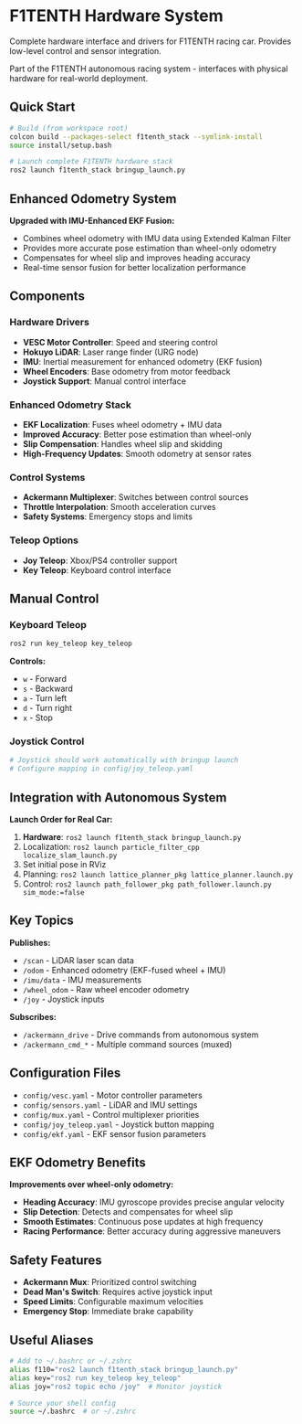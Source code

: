 # F1TENTH Hardware System

Complete hardware interface and drivers for F1TENTH racing car. Provides low-level control and sensor integration.

Part of the F1TENTH autonomous racing system - interfaces with physical hardware for real-world deployment.

## Quick Start

```bash
# Build (from workspace root)
colcon build --packages-select f1tenth_stack --symlink-install
source install/setup.bash

# Launch complete F1TENTH hardware stack
ros2 launch f1tenth_stack bringup_launch.py
```

## Enhanced Odometry System

**Upgraded with IMU-Enhanced EKF Fusion:**
- Combines wheel odometry with IMU data using Extended Kalman Filter
- Provides more accurate pose estimation than wheel-only odometry
- Compensates for wheel slip and improves heading accuracy
- Real-time sensor fusion for better localization performance

## Components

### Hardware Drivers
- **VESC Motor Controller**: Speed and steering control
- **Hokuyo LiDAR**: Laser range finder (URG node)
- **IMU**: Inertial measurement for enhanced odometry (EKF fusion)
- **Wheel Encoders**: Base odometry from motor feedback
- **Joystick Support**: Manual control interface

### Enhanced Odometry Stack
- **EKF Localization**: Fuses wheel odometry + IMU data
- **Improved Accuracy**: Better pose estimation than wheel-only
- **Slip Compensation**: Handles wheel slip and skidding
- **High-Frequency Updates**: Smooth odometry at sensor rates

### Control Systems
- **Ackermann Multiplexer**: Switches between control sources
- **Throttle Interpolation**: Smooth acceleration curves
- **Safety Systems**: Emergency stops and limits

### Teleop Options
- **Joy Teleop**: Xbox/PS4 controller support
- **Key Teleop**: Keyboard control interface

## Manual Control

### Keyboard Teleop
```bash
ros2 run key_teleop key_teleop
```

**Controls:**
- `w` - Forward
- `s` - Backward  
- `a` - Turn left
- `d` - Turn right
- `x` - Stop

### Joystick Control
```bash
# Joystick should work automatically with bringup launch
# Configure mapping in config/joy_teleop.yaml
```

## Integration with Autonomous System

**Launch Order for Real Car:**
1. **Hardware**: `ros2 launch f1tenth_stack bringup_launch.py`
2. Localization: `ros2 launch particle_filter_cpp localize_slam_launch.py`
3. Set initial pose in RViz
4. Planning: `ros2 launch lattice_planner_pkg lattice_planner.launch.py`
5. Control: `ros2 launch path_follower_pkg path_follower.launch.py sim_mode:=false`

## Key Topics

**Publishes:**
- `/scan` - LiDAR laser scan data
- `/odom` - Enhanced odometry (EKF-fused wheel + IMU)
- `/imu/data` - IMU measurements
- `/wheel_odom` - Raw wheel encoder odometry
- `/joy` - Joystick inputs

**Subscribes:**
- `/ackermann_drive` - Drive commands from autonomous system
- `/ackermann_cmd_*` - Multiple command sources (muxed)

## Configuration Files

- `config/vesc.yaml` - Motor controller parameters
- `config/sensors.yaml` - LiDAR and IMU settings  
- `config/mux.yaml` - Control multiplexer priorities
- `config/joy_teleop.yaml` - Joystick button mapping
- `config/ekf.yaml` - EKF sensor fusion parameters

## EKF Odometry Benefits

**Improvements over wheel-only odometry:**
- **Heading Accuracy**: IMU gyroscope provides precise angular velocity
- **Slip Detection**: Detects and compensates for wheel slip
- **Smooth Estimates**: Continuous pose updates at high frequency
- **Racing Performance**: Better accuracy during aggressive maneuvers

## Safety Features

- **Ackermann Mux**: Prioritized control switching
- **Dead Man's Switch**: Requires active joystick input
- **Speed Limits**: Configurable maximum velocities
- **Emergency Stop**: Immediate brake capability

## Useful Aliases

```bash
# Add to ~/.bashrc or ~/.zshrc
alias f110="ros2 launch f1tenth_stack bringup_launch.py"  
alias key="ros2 run key_teleop key_teleop"
alias joy="ros2 topic echo /joy"  # Monitor joystick

# Source your shell config
source ~/.bashrc  # or ~/.zshrc
```
